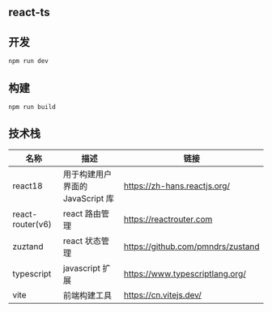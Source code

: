 ## react-ts

## 开发

```
npm run dev
```

## 构建

```
npm run build
```

## 技术栈

| 名称             | 描述                             | 链接                              |
| ---------------- | -------------------------------- | --------------------------------- |
| react18          | 用于构建用户界面的 JavaScript 库 | https://zh-hans.reactjs.org/      |
| react-router(v6) | react 路由管理                   | https://reactrouter.com           |
| zuztand          | react 状态管理                   | https://github.com/pmndrs/zustand |
| typescript       | javascript 扩展                  | https://www.typescriptlang.org/   |
| vite             | 前端构建工具                     | https://cn.vitejs.dev/            |
